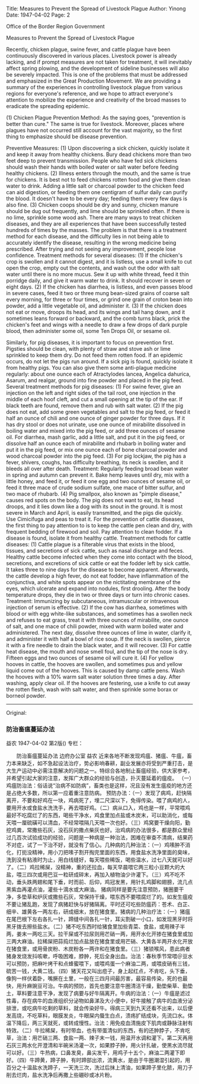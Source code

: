 Title: Measures to Prevent the Spread of Livestock Plague
Author: Yinong
Date: 1947-04-02
Page: 2

Office of the Border Region Government

Measures to Prevent the Spread of Livestock Plague

Recently, chicken plague, swine fever, and cattle plague have been continuously discovered in various places. Livestock power is already lacking, and if prompt measures are not taken for treatment, it will inevitably affect spring plowing, and the development of sideline businesses will also be severely impacted. This is one of the problems that must be addressed and emphasized in the Great Production Movement. We are providing a summary of the experiences in controlling livestock plague from various regions for everyone's reference, and we hope to attract everyone's attention to mobilize the experience and creativity of the broad masses to eradicate the spreading epidemic.

(1) Chicken Plague Prevention Method: As the saying goes, "prevention is better than cure." The same is true for livestock. Moreover, places where plagues have not occurred still account for the vast majority, so the first thing to emphasize should be disease prevention.

Preventive Measures: (1) Upon discovering a sick chicken, quickly isolate it and keep it away from healthy chickens. Bury dead chickens more than two feet deep to prevent transmission. People who have fed sick chickens should wash their hands with boiled water or salt water before feeding healthy chickens. (2) Illness enters through the mouth, and the same is true for chickens. It is best not to feed chickens rotten food and give them clean water to drink. Adding a little salt or charcoal powder to the chicken feed can aid digestion, or feeding them one centigram of sulfur daily can purify the blood. It doesn't have to be every day; feeding them every few days is also fine. (3) Chicken coops should be dry and sunny, chicken manure should be dug out frequently, and lime should be sprinkled often. If there is no lime, sprinkle some wood ash. There are many ways to treat chicken diseases, and they are all experiences that have been successfully tested hundreds of times by the masses. The problem is that there is a treatment method for each disease, and the difficulty lies in not being able to accurately identify the disease, resulting in the wrong medicine being prescribed. After trying and not seeing any improvement, people lose confidence. Treatment methods for several diseases: (1) If the chicken's crop is swollen and it cannot digest, and it is listless, use a small knife to cut open the crop, empty out the contents, and wash out the odor with salt water until there is no more mucus. Sew it up with white thread, feed it thin porridge daily, and give it warm water to drink. It should recover in seven or eight days. (2) If the chicken has diarrhea, is listless, and even passes blood in severe cases, feed it two or three mung bean-sized grains of coarse salt every morning, for three or four times, or grind one grain of croton bean into powder, add a little vegetable oil, and administer it. (3) If the chicken does not eat or move, droops its head, and its wings and tail hang down, and it sometimes leans forward or backward, and the comb turns black, prick the chicken's feet and wings with a needle to draw a few drops of dark purple blood, then administer some oil, some Ten Drops Oil, or sesame oil.

Similarly, for pig diseases, it is important to focus on prevention first. Pigsties should be clean, with plenty of straw and stove ash or lime sprinkled to keep them dry. Do not feed them rotten food. If an epidemic occurs, do not let the pigs run around. If a sick pig is found, quickly isolate it from healthy pigs. You can also give them some anti-plague medicine regularly: about one ounce each of Atractylodes lancea, Angelica dahurica, Asarum, and realgar, ground into fine powder and placed in the pig feed. Several treatment methods for pig diseases: (1) For swine fever, give an injection on the left and right sides of the tail root, one injection in the middle of each hoof cleft, and cut a small opening at the tip of the ear. If black teeth are found, remove them and rub with salt water. (2) If the pig does not eat, add some green vegetables and salt to the pig feed, or feed it half an ounce of chili and one ounce of ginger powder for three days. If it has dry stool or does not urinate, use one ounce of mirabilite dissolved in boiling water and mixed into the pig feed, or add three ounces of sesame oil. For diarrhea, mash garlic, add a little salt, and put it in the pig feed, or dissolve half an ounce each of mirabilite and rhubarb in boiling water and put it in the pig feed, or mix one ounce each of bone charcoal powder and wood charcoal powder into the pig feed. (3) For pig lockjaw, the pig has a fever, shivers, coughs, has difficulty breathing, its neck is swollen, and it bleeds all over after death. Treatment: Regularly feeding broad bean water in spring and autumn can prevent it. Bake hemp leaves until dry, mix with a little honey, and feed it, or feed it one egg and two ounces of sesame oil, or feed it three mace of crude sodium sulfate, one mace of bitter sulfur, and two mace of rhubarb. (4) Pig smallpox, also known as "pimple disease," causes red spots on the body. The pig does not want to eat, its head droops, and it lies down like a dog with its snout in the ground. It is most severe in March and April, is easily transmitted, and the pigs die quickly. Use Cimicifuga and peas to treat it. For the prevention of cattle diseases, the first thing to pay attention to is to keep the cattle pen clean and dry, with frequent bedding of firewood and soil. Pay attention to clean fodder. If a disease is found, isolate it from healthy cattle. Treatment methods for cattle diseases: (1) Cattle plague is a filterable virus that exists in the blood, tissues, and secretions of sick cattle, such as nasal discharge and feces. Healthy cattle become infected when they come into contact with the blood, secretions, and excretions of sick cattle or eat the fodder left by sick cattle. It takes three to nine days for the disease to become apparent. Afterwards, the cattle develop a high fever, do not eat fodder, have inflammation of the conjunctiva, and white spots appear on the nictitating membrane of the eyes, which ulcerate and expand into nodules, first drooling. After the body temperature drops, they die in two or three days or turn into chronic cases. Treatment: Immunizing by subcutaneous, intramuscular or intravenous injection of serum is effective. (2) If the cow has diarrhea, sometimes with blood or with egg white-like substances, and sometimes has a swollen neck and refuses to eat grass, treat it with three ounces of mirabilite, one ounce of salt, and one mace of chili powder, mixed with warm boiled water and administered. The next day, dissolve three ounces of lime in water, clarify it, and administer it with half a bowl of rice soup. If the neck is swollen, pierce it with a fire needle to drain the black water, and it will recover. (3) For cattle heat disease, the mouth and nose smell foul, and the tip of the nose is dry. Fifteen eggs and two ounces of sesame oil will cure it. (4) For yellow hooves in cattle, the hooves are swollen, and sometimes pus and yellow liquid come out of the hooves. This is caused by damp cattle pens. Wash the hooves with a 10% warm salt water solution three times a day. After washing, apply clear oil. If the hooves are festering, use a knife to cut away the rotten flesh, wash with salt water, and then sprinkle some borax or borneol powder.



<hr /> 

Original: 


### 防治畜瘟蔓延办法
益农
1947-04-02
第2版()
专栏：

　　防治畜瘟蔓延办法
    边府办公室  益农
    近来各地不断发现鸡瘟、猪瘟、牛瘟，畜力本来缺乏，如不急起设法治疗，势必影响春耕，副业发展亦将受到严重打击，是大生产运动中必需注意解决的问题之一。特综合各地制止畜瘟经验，供大家参考，并希望引起大家的注意，发挥广大群众的经验与创造，扑灭蔓延着的瘟疫。
    （一）鸡瘟防治法：俗话说“治病不如防病”，畜类也是这样，况且没有发生瘟疫的地方还是占绝大多数，所以第一应着重注意防病。
    预防办法：（一）发现了病鸡，赶快隔离开，不要和好鸡在一块，鸡病死了，埋二尺深以下，免得传染。喂了病鸡的人，要用开水或食盐水洗洗手，再去喂好鸡。（二）病从口入，鸡也是一样，平常喂鸡最好不吃腐烂了的东西，喝些干净水，鸡食里加点盐或木炭末，可以助消化，或每天喂一厘硫磺可以清血，不经常喂隔几天喂一次也好。（三）鸡窝要干燥向阳，勤挖鸡粪，常撒些石灰，没石灰的撒点柴灰也好。治鸡病的办法很多，都是群众里经过几百次试验成功的经验，问题是一种病是一种治法，困难在审查不清病，结果药不对症，试了一下治不好，就没有了信心。几种病的几种治法：（一）鸡嗉肿不消化，打扼没精神，用小刀把嗉子割开掏完里面的东西，用食盐水洗净里面的臭味，洗到没有粘液时为止，用白线缝好，每天喂些稀饭，喝些温水，过七八天就可以好了。（二）鸡拉稀屎，没精神，重的还拉血，每天早晨喂它两三粒小豆颗大的大盐，喂三四次或用巴豆一粒研成碎末，再加入植物油少许灌下。（三）鸡不吃不动，垂头跌两翅和尾下垂，时而前、后仰，鸡冠发黑，用针扎鸡脚和翅膀，流几点黑紫血再灌点油，灌些十滴水或大麻油。
      猪病同样是要先注意预防，猪圈要干净，多垫草和炉灰或撒些石灰，常保持干燥，喂东西不要喂腐烂了的。如发生瘟疫不要让猪乱跑，发现了病猪赶快与好猪隔离。平时还可吃些防瘟药：苍术、白芷、细辛、雄黄各一两左右，研成细末，放在猪食里。猪病的几种治疗法：（一）猪瘟在尾巴根下左右各扎一针，蹄缝中间各扎一针，耳尖割破一小口，如发现黑牙时将黑牙拨去擦些盐水。（二）猪不吃东西时给猪食里加些青菜、食盐，或用辣子半两，姜末一两吃三天。拉干屎或不拉尿则用芒硝一两，用开水化开掺在猪食里或加三两大麻油。拉稀屎把蒜捣烂加点盐放在猪食里或用芒硝、大黄各半两开水化开放在猪食里，或用骨炭粉、木炭粉各一两许和在猪食里。（三）猪锁喉风，患此病者猪身发烧发抖咳嗽，呼吸困难，脖肿，死后全身出血。治法：春秋季节常喂＠豆水可以预防，把麻叶烤干和点蜂蜜喂下，或喂鸡蛋一个麻油二两，或喂皮硝有三钱，硫苦一钱，大黄二钱。（四）猪天花又叫出痘子，身上起红点，不肯吃，头下垂，像狗一样伏着卧，嘴撅在土里，一般在三四月间最厉害，最容易传染，死的也最快，用升麻豌豆可治。牛病的预防，首先也要注意牛圈清洁干燥，勤垫柴草、勤垫土，草料要注意干净，发现了病要与好牛隔离开。牛病的治法：（一）牛瘟是滤过性毒，存在病牛的血液组织分泌物如鼻涕及大小便中，好牛接触了病牛的血液分泌排泄，或吃病牛吃剩的草料，就会传染好牛。得病三天到九天还看不出来，以后便发高烧，不吃草料，眼膜发炎，牛眼屎内蜃生白点，溃疡扩结成块，先流口水。体温下降后，两三天就死，或转成慢性。治法：用免疫血清施皮下肌肉或静脉注射有特效。（二）牛拉稀屎，有时带血，也有带蛋清似的东西，有的还肿脖子，不肯吃草，治法：用芒硝三两、食盐一两、辣子末一钱，用温开水调和灌下。第二天再用石灰三两水化开澄清和半碗米汤灌一次，如果脖子肿，用火针扎破，使黑水流尽就可以好。（三）牛热病，口鼻发臭，鼻尖发干，用鸡子十五个，麻油二两灌下即好。（四）牛蹄黄，蹄子肿，有时蹄部出浓，流黄水，是由于牛圈潮湿引起的，用百分之十温盐水洗蹄子，一天洗三次，洗过后抹上清油，如果蹄子里化脓，用刀子削去烂肉，盐水洗净后再撒上些硼砂或冰片粉。
